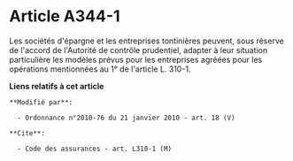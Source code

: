 # Article A344-1

Les sociétés d'épargne et les entreprises tontinières peuvent, sous réserve de l'accord de l'Autorité de contrôle prudentiel,
adapter à leur situation particulière les modèles prévus pour les entreprises agréées pour les opérations mentionnées au 1°
de l'article L. 310-1.

**Liens relatifs à cet article**

	**Modifié par**:

	  - Ordonnance n°2010-76 du 21 janvier 2010 - art. 18 (V)

	**Cite**:

	  - Code des assurances - art. L310-1 (M)

